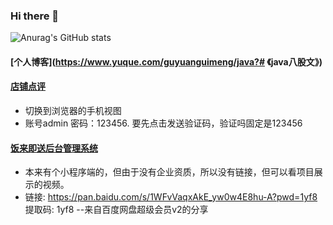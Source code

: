 ### Hi there 👋

<!--
**HometownDream/HometownDream** is a ✨ _special_ ✨ repository because its `README.md` (this file) appears on your GitHub profile.

Here are some ideas to get you started:

- 🔭 I’m currently working on ...
- 🌱 I’m currently learning ...
- 👯 I’m looking to collaborate on ...
- 🤔 I’m looking for help with ...
- 💬 Ask me about ...
- 📫 How to reach me: ...
- 😄 Pronouns: ...
- ⚡ Fun fact: ...
-->
![Anurag's GitHub stats](https://github-readme-stats.vercel.app/api?username=HometownDream&show_icons=true&theme=radical)
#### [个人博客](https://www.yuque.com/guyuanguimeng/java?# 《java八股文》) 

#### [店铺点评](http://124.222.8.103:8082/)
- 切换到浏览器的手机视图
- 账号admin 密码：123456. 要先点击发送验证码，验证吗固定是123456
#### [饭来即送后台管理系统](http://124.222.8.103/)
- 本来有个小程序端的，但由于没有企业资质，所以没有链接，但可以看项目展示的视频。
- 链接: https://pan.baidu.com/s/1WFvVaqxAkE_yw0w4E8hu-A?pwd=1yf8 提取码: 1yf8 --来自百度网盘超级会员v2的分享






